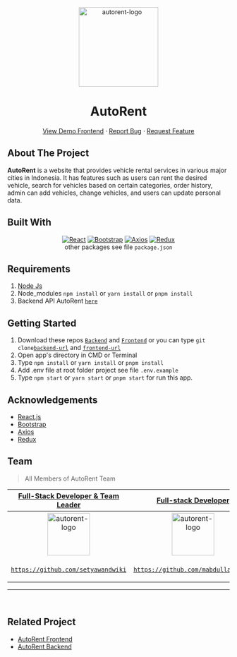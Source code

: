 <div align='center'>
    <img src="./src/assets/img/logo.png" alt="autorent-logo" width="180" height="180">
</div>
<h1 align='center'>AutoRent</h1>
  <p align="center">
    <a href="http://vechicle-rental-backend.vercel.app/">View Demo Frontend</a>
    ·
    <a href="https://github.com/collab2/Vechicle-rental-backend/issues">Report Bug</a>
    ·
    <a href="https://github.com/collab2/Vechicle-rental-backend/pulls">Request Feature</a>
  </p>

## About The Project

 <p>
 <strong>AutoRent</strong> is a website that provides vehicle rental services in various major cities in Indonesia. It has features such as users can rent the desired vehicle, search for vehicles based on certain categories, order history, admin can add vehicles, change vehicles, and users can update personal data.
 </p>

## Built With

<div align='center'>

[![React](https://img.shields.io/badge/React-v18.2.0-blue)](https://github.com/facebook/react) [![Bootstrap](https://img.shields.io/badge/Bootstrap-v5.2.x-blue)](https://github.com/react-bootstrap/react-bootstrap) [![Axios](https://img.shields.io/badge/Axios-v1.1.x-blue)](https://axios-http.com/) [![Redux](https://img.shields.io/badge/Redux-v4.2.x-blue)](https://redux.js.org/) <br/> other packages see file `package.json`

</div>

## Requirements

1. <a href="https://nodejs.org/en/download/">Node Js</a>
2. Node_modules `npm install` or `yarn install` or `pnpm install`
3. Backend API AutoRent [`here`](https://github.com/collab2/vechicle-rental-backend)

## Getting Started

1. Download these repos [`Backend`](https://github.com/collab2/vechicle-rental-backend) and [`Frontend`](https://github.com/collab2/Vechicle-rental-frontend) or you can type `git clone`[`backend-url`](https://github.com/collab2/vechicle-rental-backend) and [`frontend-url`](https://github.com/collab2/Vechicle-rental-frontend)
2. Open app's directory in CMD or Terminal
3. Type `npm install` or `yarn install` or `pnpm install`
4. Add .env file at root folder project see file `.env.example`
5. Type `npm start` or `yarn start` or `pnpm start` for run this app.

## Acknowledgements

- [React.js](https://reactjs.org/)
- [Bootstrap](https://github.com/react-bootstrap/react-bootstrap)
- [Axios](https://axios-http.com/)
- [Redux](https://redux.js.org/)

## Team

> All Members of AutoRent Team

| <a href="#" target="_blank">**Full-Stack Developer & Team Leader**</a> | <a href="#" target="_blank">**Full-stack Developer**</a> | <a href="#" target="_blank">**Back-End Developer**</a> | <a href="#" target="_blank">**Front-End Developer**</a> | <a href="#" target="_blank">**Front-End Developer**</a> | <a href="#" target="_blank">**Front-End Developer**</a> | <a href="#" target="_blank">**Front-End Developer**</a> | <a href="#" target="_blank">**Front-End Developer**</a> |
| :-: | :-: | :-: | :-: | :-: | :-: | :-: | :-: |
| [<img src="https://avatars.githubusercontent.com/u/44898840" alt="autorent-logo" width="96" height="96">](https://github.com/setyawandwiki) | [<img src="https://avatars.githubusercontent.com/u/111334061?v=4" alt="autorent-logo" width="96" height="96">](https://github.com/mabdullah12101) | [<img src ="https://avatars.githubusercontent.com/u/88246152?v=4" alt="avatar" width="96" height="96">](https://github.com/graciasvito) | [<img src="https://avatars.githubusercontent.com/u/102915785?v=4" alt="avatar" width="96" height="96">)](https://github.com/IrfanAlfiansyah) | [<img width="96" height="96" alt="avatar" src="https://avatars.githubusercontent.com/u/101547733?v=4">)](https://github.com/Fhmi00) | [<img width="96" height="96" alt="avatar" src="https://avatars.githubusercontent.com/u/109788771?v=4">](https://github.com/KevinReyhanW) | [<img width="96" height="96" alt="avatar" src="https://avatars.githubusercontent.com/u/74675235?v=4">](https://github.com/azkar-sh) | [<img width="96" height="96" alt="avatar" src="https://avatars.githubusercontent.com/u/33439031?v=4">](https://github.com/vvahyudi) |
| <a href="https://github.com/collab2/Vehicle-rental-frontend" target="_blank">`https://github.com/setyawandwiki`</a> | <a href="https://github.com/mabdullah12101" target="_blank">`https://github.com/mabdullah12101`</a> | <a href="https://github.com/graciasvito/vechicle-rental-backend" target="_blank">`https://github.com/graciasvito/vechicle-rental-backend`</a> | <a href="https://github.com/IrfanAlfiansyah/Vehicle-rental-frontend" target="_blank">`https://github.com/IrfanAlfiansyah/Vehicle-rental-frontend`</a> | <a href="https://github.com/Fhmi00/Vehicle-rental-frontend" target="_blank">`https://github.com/Fhmi00/Vehicle-rental-frontend`</a> | <a href="https://github.com/KevinReyhanW/Vehicle-rental-frontend" target="_blank">`https://github.com/KevinReyhanW/Vehicle-rental-frontend`</a> | <a href="https://github.com/azkar-sh/Vehicle-rental-frontend" target="_blank">`https://github.com/azkar-sh/Vehicle-rental-frontend`</a> | <a href="https://github.com/vvahyudi/Vehicle-rental-frontend" target="_blank">`https://github.com/vvahyudi/Vehicle-rental-frontend`</a> |

---

<br/>

## Related Project

- <a href="https://github.com/collab2/Vehicle-rental-frontend" target="_blank">AutoRent Frontend</a>
- <a href="https://github.com/collab2/vechicle-rental-backend" target="_blank">AutoRent Backend</a>
